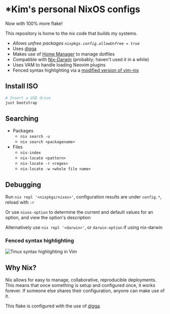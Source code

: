 # *Kim's personal NixOS configs

Now with 100% more flake!

This repository is home to the nix code that builds my systems.

- *Allows unfree packages `nixpkgs.config.allowUnfree = true`*
- Uses [digga][]
- Makes use of [Home Manager][] to manage dotfiles
- Compatible with [Nix-Darwin][] (probably; haven't used it in a while)
- Uses VAM to handle loading Neovim plugins
- Fenced syntax highlighting via a [modified version of vim-nix][vim-nix]

[Home Manager]: https://github.com/rycee/home-manager
[Nix-Darwin]: https://github.com/LnL7/nix-darwin
[vim-nix]: https://github.com/rummik/vim-nix/tree/language-fencing
[digga]: https://github.com/divnix/digga

<!--
## Layout

- `config/` - Package configurations
  - `config/home-manager` - [Home Manager](https://github.com/rycee/home-manager) configurations
- `hosts/` - Host specific configurations
- `modules/` - Custom modules
- `overlays/` - Package overlays
- `profiles/` - Configuration profiles
-->

## Install ISO

```sh
# Insert a USB drive
just bootstrap
```

## Searching

- Packages
  - `nix search -u`
  - `nix search <packagename>`
- Files
  - `nix-index`
  - `nix-locate <pattern>`
  - `nix-locate -r <regex>`
  - `nix-locate -w <whole file name>`

## Debugging

Run `nix repl '<nixpkgs/nixos>'`, configuration results are under `config.*`,
reload with `:r`

Or use `nixos-option` to determine the current and default values for an option,
and view the option's description

Alternatively use `nix repl '<darwin>'`, or `darwin-option` if using nix-darwin

### Fenced syntax highlighting

![Tmux syntax highlighting in Vim](screenshots/tmux.png)

## Why Nix?

Nix allows for easy to manage, collaborative, reproducible deployments. This means that once something is setup and configured once, it works forever. If someone else shares their configuration, anyone can make use of it.

This flake is configured with the use of [digga][].
